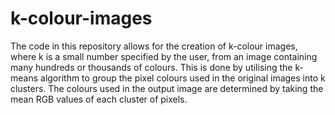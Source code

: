 # k-colour-images
The code in this repository allows for the creation of k-colour images, where k is a small number specified by the user, from an image containing many hundreds or thousands of colours. This is done by utilising the k-means algorithm to group the pixel colours used in the original images into k clusters. The colours used in the output image are determined by taking the mean RGB values of each cluster of pixels.
